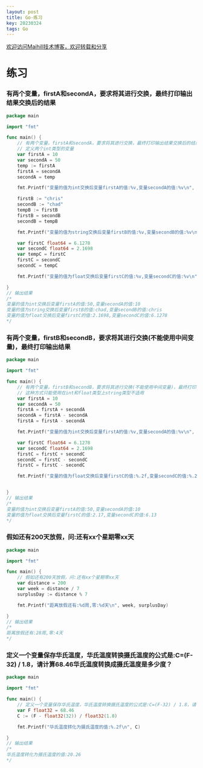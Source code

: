 ```yaml
---
layout: post
title: Go-练习
key: 20230324
tags: Go
---
```


[欢迎访问Maihill技术博客，欢迎转载和分享](https://blog.maihill.com "Maihill技术博客")

# 练习



### 有两个变量，firstA和secondA，要求将其进行交换，最终打印输出结果交换后的结果



```go
package main

import "fmt"

func main() {
	// 有两个变量，firstA和secondA，要求将其进行交换，最终打印输出结果交换后的结果
	// 定义两个int类型的变量
	var firstA = 10
	var secondA = 50
	temp := firstA
	firstA = secondA
	secondA = temp

	fmt.Printf("变量的值为int交换后变量firstA的值:%v,变量secondA的值:%v\n", firstA, secondA)

	firstB := "chris"
	secondB := "chad"
	tempB := firstB
	firstB = secondB
	secondB = tempB

	fmt.Printf("变量的值为string交换后变量firstB的值:%v,变量secondB的值:%v\n", firstB, secondB)

	var firstC float64 = 6.1278
	var secondC float64 = 2.1698
	var tempC = firstC
	firstC = secondC
	secondC = tempC

	fmt.Printf("变量的值为float交换后变量firstC的值:%v,变量secondC的值:%v\n", firstC, secondC)

}
// 输出结果
/*
变量的值为int交换后变量firstA的值:50,变量secondA的值:10
变量的值为string交换后变量firstB的值:chad,变量secondB的值:chris
变量的值为float交换后变量firstC的值:2.1698,变量secondC的值:6.1278
*/
```



### 有两个变量，firstB和secondB，要求将其进行交换(不能使用中间变量)，最终打印输出结果



```go
package main

import "fmt"

func main() {
	// 有两个变量，firstB和secondB，要求将其进行交换(不能使用中间变量)，最终打印输出结果
	// 这种方式只能使用在int和float类型上string类型不适用
	var firstA = 10
	var secondA = 50
	firstA = firstA + secondA
	secondA = firstA - secondA
	firstA = firstA - secondA

	fmt.Printf("变量的值为int交换后变量firstA的值:%v,变量secondA的值:%v\n", firstA, secondA)

	var firstC float64 = 6.1278
	var secondC float64 = 2.1698
	firstC = firstC + secondC
	secondC = firstC - secondC
	firstC = firstC - secondC

	fmt.Printf("变量的值为float交换后变量firstC的值:%.2f,变量secondC的值:%.2f\n", firstC, secondC)


}
// 输出结果
/*
变量的值为int交换后变量firstA的值:50,变量secondA的值:10
变量的值为float交换后变量firstC的值:2.17,变量secondC的值:6.13
*/
```



### 假如还有200天放假，问:还有xx个星期零xx天



```go
package main

import "fmt"

func main() {
	// 假如还有200天放假，问:还有xx个星期零xx天
	var distance = 200
	var week = distance / 7
	surplusDay := distance % 7

	fmt.Printf("距离放假还有:%d周,零:%d天\n", week, surplusDay)

}
// 输出结果
/*
距离放假还有:28周,零:4天
*/
```



### 定义一个变量保存华氏温度，华氏温度转换摄氏温度的公式是:C=(F-32) / 1.8，请计算68.46华氏温度转换成摄氏温度是多少度？



```go
package main

import "fmt"

func main() {
	// 定义一个变量保存华氏温度，华氏温度转换摄氏温度的公式是:C=(F-32) / 1.8，请计算68.46华氏温度转换成摄氏温度是多少度？
	var F float32 = 68.46
	C := (F - float32(32)) / float32(1.8)

	fmt.Printf("华氏温度转化为摄氏温度的值:%.2f\n", C)

}
// 输出结果
/*
华氏温度转化为摄氏温度的值:20.26
*/
```


